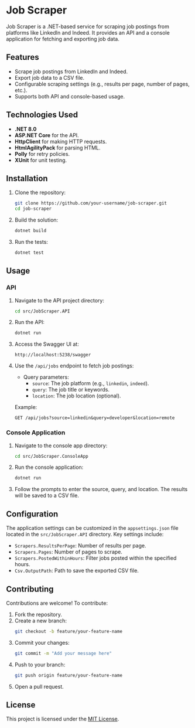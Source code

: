 # Job Scraper

Job Scraper is a .NET-based service for scraping job postings from platforms like LinkedIn and Indeed. It provides an API and a console application for fetching and exporting job data.

## Features

- Scrape job postings from LinkedIn and Indeed.
- Export job data to a CSV file.
- Configurable scraping settings (e.g., results per page, number of pages, etc.).
- Supports both API and console-based usage.

## Technologies Used

- **.NET 8.0**
- **ASP.NET Core** for the API.
- **HttpClient** for making HTTP requests.
- **HtmlAgilityPack** for parsing HTML.
- **Polly** for retry policies.
- **XUnit** for unit testing.

## Installation

1. Clone the repository:
   ```bash
   git clone https://github.com/your-username/job-scraper.git
   cd job-scraper
   ```

2. Build the solution:
   ```bash
   dotnet build
   ```

3. Run the tests:
   ```bash
   dotnet test
   ```

## Usage

### API

1. Navigate to the API project directory:
   ```bash
   cd src/JobScraper.API
   ```

2. Run the API:
   ```bash
   dotnet run
   ```

3. Access the Swagger UI at:
   ```
   http://localhost:5238/swagger
   ```

4. Use the `/api/jobs` endpoint to fetch job postings:
   - Query parameters:
     - `source`: The job platform (e.g., `linkedin`, `indeed`).
     - `query`: The job title or keywords.
     - `location`: The job location (optional).

   Example:
   ```
   GET /api/jobs?source=linkedin&query=developer&location=remote
   ```

### Console Application

1. Navigate to the console app directory:
   ```bash
   cd src/JobScraper.ConsoleApp
   ```

2. Run the console application:
   ```bash
   dotnet run
   ```

3. Follow the prompts to enter the source, query, and location. The results will be saved to a CSV file.

## Configuration

The application settings can be customized in the `appsettings.json` file located in the `src/JobScraper.API` directory. Key settings include:

- `Scrapers.ResultsPerPage`: Number of results per page.
- `Scrapers.Pages`: Number of pages to scrape.
- `Scrapers.PostedWithinHours`: Filter jobs posted within the specified hours.
- `Csv.OutputPath`: Path to save the exported CSV file.

## Contributing

Contributions are welcome! To contribute:

1. Fork the repository.
2. Create a new branch:
   ```bash
   git checkout -b feature/your-feature-name
   ```
3. Commit your changes:
   ```bash
   git commit -m "Add your message here"
   ```
4. Push to your branch:
   ```bash
   git push origin feature/your-feature-name
   ```
5. Open a pull request.

## License

This project is licensed under the [MIT License](LICENSE).
